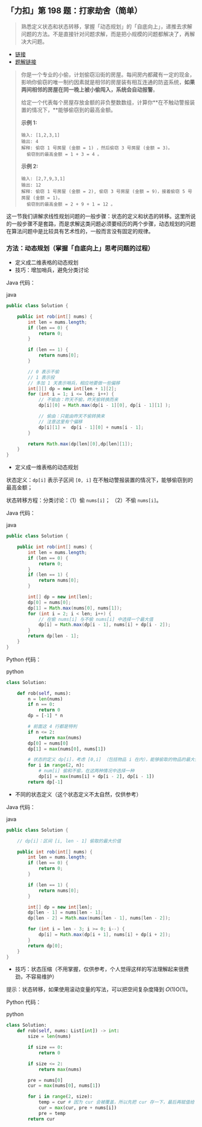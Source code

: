 ## 「力扣」第 198 题：打家劫舍（简单）

> 熟悉定义状态和状态转移，掌握「动态规划」的「自底向上」，递推去求解问题的方法。不是直接针对问题求解，而是把小规模的问题都解决了，再解决大问题。

- [链接](https://leetcode-cn.com/problems/house-robber)
- [题解链接](https://leetcode-cn.com/problems/combination-sum/solution/hui-su-suan-fa-jian-zhi-python-dai-ma-java-dai-m-2/)

> 你是一个专业的小偷，计划偷窃沿街的房屋。每间房内都藏有一定的现金，影响你偷窃的唯一制约因素就是相邻的房屋装有相互连通的防盗系统，**如果两间相邻的房屋在同一晚上被小偷闯入，系统会自动报警**。
>
> 给定一个代表每个房屋存放金额的非负整数数组，计算你**在不触动警报装置的情况下，**能够偷窃到的最高金额。
>
> **示例 1:**
>
> ```
> 输入: [1,2,3,1]
> 输出: 4
> 解释: 偷窃 1 号房屋 (金额 = 1) ，然后偷窃 3 号房屋 (金额 = 3)。
>   偷窃到的最高金额 = 1 + 3 = 4 。
> ```
>
> **示例 2:**
>
> ```
> 输入: [2,7,9,3,1]
> 输出: 12
> 解释: 偷窃 1 号房屋 (金额 = 2), 偷窃 3 号房屋 (金额 = 9)，接着偷窃 5 号房屋 (金额 = 1)。
>   偷窃到的最高金额 = 2 + 9 + 1 = 12 。
> ```

这一节我们讲解求线性规划问题的一般步骤：状态的定义和状态的转移。这里所说的一般步骤不是套路，而是求解这类问题必须要经历的两个步骤，动态规划的问题在算法问题中是比较具有艺术性的，一般而言没有固定的规律。

### 方法：动态规划（掌握「自底向上」思考问题的过程）

- 定义成二维表格的动态规划
- 技巧：增加哨兵，避免分类讨论

Java 代码：

java

```java
public class Solution {

    public int rob(int[] nums) {
        int len = nums.length;
        if (len == 0) {
            return 0;
        }

        if (len == 1) {
            return nums[0];
        }

        // 0 表示不偷
        // 1 表示投
        // 多加 1 天表示哨兵，相应地要做一些偏移
        int[][] dp = new int[len + 1][2];
        for (int i = 1; i <= len; i++) {
            // 不偷由：昨天不偷，昨天偷转换而来
            dp[i][0] = Math.max(dp[i - 1][0], dp[i - 1][1] );

            // 偷由：只能由昨天不偷转换来
            // 注意这里有个偏移
            dp[i][1] =  dp[i - 1][0] + nums[i - 1];
        }

        return Math.max(dp[len][0],dp[len][1]);
    }
}
```

- 定义成一维表格的动态规划

状态定义：`dp[i]` 表示子区间 `[0, i]` 在不触动警报装置的情况下，能够偷窃到的最高金额；

状态转移方程：分类讨论：（1）偷 `nums[i]`； （2）不偷 `nums[i]`。

Java 代码：

java

```java
public class Solution {

    public int rob(int[] nums) {
        int len = nums.length;
        if (len == 0) {
            return 0;
        }
        if (len == 1) {
            return nums[0];
        }

        int[] dp = new int[len];
        dp[0] = nums[0];
        dp[1] = Math.max(nums[0], nums[1]);
        for (int i = 2; i < len; i++) {
            // 在偷 nums[i] 与不偷 nums[i] 中选择一个最大值
            dp[i] = Math.max(dp[i - 1], nums[i] + dp[i - 2]);
        }
        return dp[len - 1];
    }
}
```

Python 代码：

python

```python
class Solution:

    def rob(self, nums):
        n = len(nums)
        if n == 0:
            return 0
        dp = [-1] * n

        # 前面这 4 行都是特判
        if n <= 2:
            return max(nums)
        dp[0] = nums[0]
        dp[1] = max(nums[0], nums[1])

        # 状态的定义 dp[i]，考虑 [0,i] （包括物品 i 在内），能够偷取的物品的最大价值
        for i in range(2, n):
            # num[i] 偷和不偷，在这两种情况中选择一种
            dp[i] = max(nums[i] + dp[i - 2], dp[i - 1])
        return dp[-1]
```

- 不同的状态定义（这个状态定义不太自然，仅供参考）

Java 代码：

java

```java
public class Solution {

    // dp[i]：区间 [i, len - 1] 偷取的最大价值

    public int rob(int[] nums) {
        int len = nums.length;
        if (len == 0) {
            return 0;
        }

        if (len == 1) {
            return nums[0];
        }

        int[] dp = new int[len];
        dp[len - 1] = nums[len - 1];
        dp[len - 2] = Math.max(nums[len - 1], nums[len - 2]);

        for (int i = len - 3; i >= 0; i--) {
            dp[i] = Math.max(dp[i + 1], nums[i] + dp[i + 2]);
        }
        return dp[0];
    }
}
```

- 技巧：状态压缩（不用掌握，仅供参考，个人觉得这样的写法理解起来很费劲，不容易维护）

提示：状态转移，如果使用滚动变量的写法，可以把空间复杂度降到 𝑂(1)O(1)。

Python 代码：

python

```python
class Solution:
    def rob(self, nums: List[int]) -> int:
        size = len(nums)

        if size == 0:
            return 0

        if size <= 2:
            return max(nums)

        pre = nums[0]
        cur = max(nums[0], nums[1])

        for i in range(2, size):
            temp = cur # 因为 cur 会被覆盖，所以先把 cur 存一下，最后再赋值给 pre
            cur = max(cur, pre + nums[i])
            pre = temp
        return cur
```